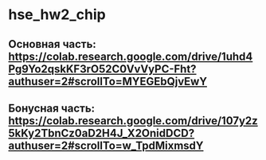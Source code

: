 # hse_hw2_chip
## Основная часть: https://colab.research.google.com/drive/1uhd4Pg9Yo2qskKF3rO52C0VvVyPC-Fht?authuser=2#scrollTo=MYEGEbQjvEwY
## Бонусная часть: https://colab.research.google.com/drive/107y2z5kKy2TbnCz0aD2H4J_X2OnidDCD?authuser=2#scrollTo=w_TpdMixmsdY

